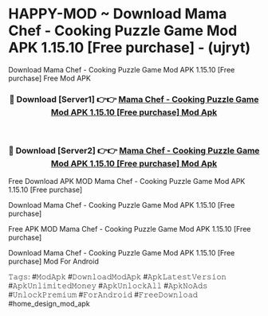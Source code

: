 # HAPPY-MOD ~ Download Mama Chef - Cooking Puzzle Game Mod APK 1.15.10 [Free purchase] - (ujryt)
Download Mama Chef - Cooking Puzzle Game Mod APK 1.15.10 [Free purchase] Free Mod APK

<div align="center">
<h3>🔴 Download [Server1] 👉👉 <a href="https://apk-comot.site?title=Mama_Chef_-_Cooking_Puzzle_Game_Mod_APK_1.15.10_[Free_purchase]">Mama Chef - Cooking Puzzle Game Mod APK 1.15.10 [Free purchase] Mod Apk</a></h3><br>

<h3>🔴 Download [Server2] 👉👉 <a href="https://apk-comot.site?title=Mama_Chef_-_Cooking_Puzzle_Game_Mod_APK_1.15.10_[Free_purchase]">Mama Chef - Cooking Puzzle Game Mod APK 1.15.10 [Free purchase] Mod Apk</a></h3>
</div>


Free Download APK MOD Mama Chef - Cooking Puzzle Game Mod APK 1.15.10 [Free purchase]

Download Mama Chef - Cooking Puzzle Game Mod APK 1.15.10 [Free purchase] 

Free APK MOD Mama Chef - Cooking Puzzle Game Mod APK 1.15.10 [Free purchase] 

Download Mama Chef - Cooking Puzzle Game Mod APK 1.15.10 [Free purchase] Mod For Android

𝚃𝚊𝚐𝚜: #𝙼𝚘𝚍𝙰𝚙𝚔 #𝙳𝚘𝚠𝚗𝚕𝚘𝚊𝚍𝙼𝚘𝚍𝙰𝚙𝚔 #𝙰𝚙𝚔𝙻𝚊𝚝𝚎𝚜𝚝𝚅𝚎𝚛𝚜𝚒𝚘𝚗 #𝙰𝚙𝚔𝚄𝚗𝚕𝚒𝚖𝚒𝚝𝚎𝚍𝙼𝚘𝚗𝚎𝚢 #𝙰𝚙𝚔𝚄𝚗𝚕𝚘𝚌𝚔𝙰𝚕𝚕 #𝙰𝚙𝚔𝙽𝚘𝙰𝚍𝚜 #𝚄𝚗𝚕𝚘𝚌𝚔𝙿𝚛𝚎𝚖𝚒𝚞𝚖 #𝙵𝚘𝚛𝙰𝚗𝚍𝚛𝚘𝚒𝚍 #𝙵𝚛𝚎𝚎𝙳𝚘𝚠𝚗𝚕𝚘𝚊𝚍 #home_design_mod_apk